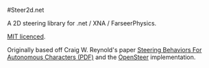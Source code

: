 #Steer2d.net

A 2D steering library for .net / XNA / FarseerPhysics. 

[MIT licenced](Licence.txt).

Originally based off Craig W. Reynold's paper [Steering Behaviors For Autonomous Characters (PDF)](http://www.red3d.com/cwr/papers/1999/gdc99steer.pdf) and the [OpenSteer](http://opensteer.sourceforge.net/) implementation. 

